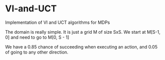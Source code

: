 # VI-and-UCT
Implementation of VI and UCT algorithms for MDPs

The domain is really simple. It is just a grid M of size SxS. We start at M[S-1, 0] and need to go to M[0, S - 1]

We have a 0.85 chance of succeeding when executing an action, and 0.05 of going to any other direction.
